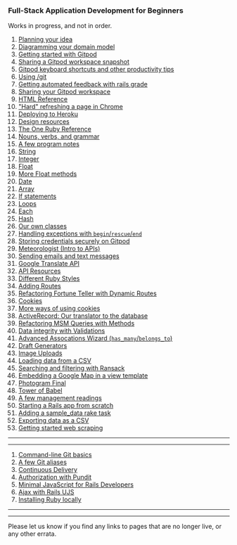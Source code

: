 ### Full-Stack Application Development for Beginners

<div class="container">
  <div class="row">
    <div class="col-md-10 offset-md-1">
      <script async src="https://cse.google.com/cse.js?cx=84981202d2395b390"></script>
      <div class="gcse-search"></div>
    </div>
  </div>
</div>

Works in progress, and not in order.
 
 1. [Planning your idea](https://chapters.firstdraft.com/chapters/783)
 2. [Diagramming your domain model](https://chapters.firstdraft.com/chapters/782)
 3. [Getting started with Gitpod](https://chapters.firstdraft.com/chapters/785)
 4. [Sharing a Gitpod workspace snapshot](https://chapters.firstdraft.com/chapters/876)
 5. [Gitpod keyboard shortcuts and other productivity tips](https://chapters.firstdraft.com/chapters/834)
 6. [Using /git](https://chapters.firstdraft.com/chapters/839)
 7. [Getting automated feedback with rails grade](https://chapters.firstdraft.com/chapters/777)
 8. [Sharing your Gitpod workspace](https://chapters.firstdraft.com/chapters/797)
 9. [HTML Reference](https://chapters.firstdraft.com/chapters/771)
 10. ["Hard" refreshing a page in Chrome](https://chapters.firstdraft.com/chapters/877)
 11. [Deploying to Heroku](https://chapters.firstdraft.com/chapters/775)
 12. [Design resources](https://chapters.firstdraft.com/chapters/788)
 13. [The One Ruby Reference](https://chapters.firstdraft.com/chapters/774)
 14. [Nouns, verbs, and grammar](https://chapters.firstdraft.com/chapters/754)
 15. [A few program notes](https://chapters.firstdraft.com/chapters/755)
 16. [String](https://chapters.firstdraft.com/chapters/757)
 17. [Integer](https://chapters.firstdraft.com/chapters/760)
 18. [Float](https://chapters.firstdraft.com/chapters/759)
 19. [More Float methods](https://chapters.firstdraft.com/chapters/853)
 20. [Date](https://chapters.firstdraft.com/chapters/768)
 21. [Array](https://chapters.firstdraft.com/chapters/758)
 22. [If statements](https://chapters.firstdraft.com/chapters/763)
 23. [Loops](https://chapters.firstdraft.com/chapters/764)
 24. [Each](https://chapters.firstdraft.com/chapters/765)
 25. [Hash](https://chapters.firstdraft.com/chapters/767)
 26. [Our own classes](https://chapters.firstdraft.com/chapters/769)
 27. [Handling exceptions with `begin`/`rescue`/`end`](https://chapters.firstdraft.com/chapters/833)
 28. [Storing credentials securely on Gitpod](https://chapters.firstdraft.com/chapters/792)
 29. [Meteorologist (Intro to APIs)](https://chapters.firstdraft.com/chapters/847)
 30. [Sending emails and text messages](https://chapters.firstdraft.com/chapters/848)
 31. [Google Translate API](https://chapters.firstdraft.com/chapters/849)
 32. [API Resources](https://chapters.firstdraft.com/chapters/800)
 33. [Different Ruby Styles](https://chapters.firstdraft.com/chapters/787)
 34. [Adding Routes](https://chapters.firstdraft.com/chapters/779)
 35. [Refactoring Fortune Teller with Dynamic Routes](https://chapters.firstdraft.com/chapters/841)
 36. [Cookies](https://chapters.firstdraft.com/chapters/842)
 37. [More ways of using cookies](https://chapters.firstdraft.com/chapters/850)
 38. [ActiveRecord: Our translator to the database](https://chapters.firstdraft.com/chapters/770)
 39. [Refactoring MSM Queries with Methods](https://chapters.firstdraft.com/chapters/843)
 40. [Data integrity with Validations](https://chapters.firstdraft.com/chapters/845)
 41. [Advanced Assocations Wizard (`has_many`/`belongs_to`)](https://association-accessors.firstdraft.com/)
 42. [Draft Generators](https://chapters.firstdraft.com/chapters/773)
 43. [Image Uploads](https://chapters.firstdraft.com/chapters/790)
 44. [Loading data from a CSV](https://chapters.firstdraft.com/chapters/791)
 45. [Searching and filtering with Ransack](https://chapters.firstdraft.com/chapters/835)
 46. [Embedding a Google Map in a view template](https://chapters.firstdraft.com/chapters/836)
 47. [Photogram Final](https://chapters.firstdraft.com/chapters/837)
 48. [Tower of Babel](https://chapters.firstdraft.com/chapters/838)
 49. [A few management readings](https://chapters.firstdraft.com/chapters/789)
 50. [Starting a Rails app from scratch](https://chapters.firstdraft.com/chapters/851)
 51. [Adding a sample_data rake task](https://chapters.firstdraft.com/chapters/852)
 52. [Exporting data as a CSV](https://chapters.firstdraft.com/chapters/873)
 53. [Getting started web scraping](https://chapters.firstdraft.com/chapters/874)

---

---

 1. [Command-line Git basics](https://chapters.firstdraft.com/chapters/859)
 2. [A few Git aliases](https://chapters.firstdraft.com/chapters/857)
 3. [Continuous Delivery](https://chapters.firstdraft.com/chapters/858)
 4. [Authorization with Pundit](https://chapters.firstdraft.com/chapters/860)
 5. [Minimal JavaScript for Rails Developers](https://chapters.firstdraft.com/chapters/861)  
 5. [Ajax with Rails UJS](https://chapters.firstdraft.com/chapters/863)
 6. [Installing Ruby locally](https://chapters.firstdraft.com/chapters/865)

---
---

Please let us know if you find any links to pages that are no longer live, or any other errata.
